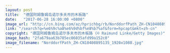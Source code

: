 ```yaml
---
layout: post
title:  "德国阿姆鲁姆岛诺尔多夫市的木板路"
date:   "2017-06-28 16:00:00 +0800"
image_url: "http://cn.bing.com/az/hprichbg/rb/NorddorfPath_ZH-CN10408895135_1920x1080.jpg"
link: "/search?q=%e6%9c%a8%e6%9d%bf%e8%b7%af&form=hpcapt&mkt=zh-cn"
copyright: "德国阿姆鲁姆岛诺尔多夫市的木板路 (© Raimund Linke/Getty Images)"
image_hash: "2fa679aa63b705ec06035afd99a152c0"
image_filename: "NorddorfPath_ZH-CN10408895135_1920x1080.jpg"
---
```


